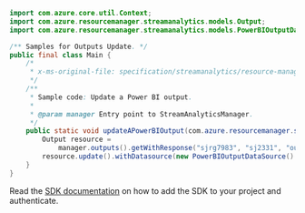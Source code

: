 ```java
import com.azure.core.util.Context;
import com.azure.resourcemanager.streamanalytics.models.Output;
import com.azure.resourcemanager.streamanalytics.models.PowerBIOutputDataSource;

/** Samples for Outputs Update. */
public final class Main {
    /*
     * x-ms-original-file: specification/streamanalytics/resource-manager/Microsoft.StreamAnalytics/stable/2020-03-01/examples/Output_Update_PowerBI.json
     */
    /**
     * Sample code: Update a Power BI output.
     *
     * @param manager Entry point to StreamAnalyticsManager.
     */
    public static void updateAPowerBIOutput(com.azure.resourcemanager.streamanalytics.StreamAnalyticsManager manager) {
        Output resource =
            manager.outputs().getWithResponse("sjrg7983", "sj2331", "output3022", Context.NONE).getValue();
        resource.update().withDatasource(new PowerBIOutputDataSource().withDataset("differentDataset")).apply();
    }
}
```

Read the [SDK documentation](https://github.com/Azure/azure-sdk-for-java/blob/azure-resourcemanager-streamanalytics_1.0.0-beta.2/sdk/streamanalytics/azure-resourcemanager-streamanalytics/README.md) on how to add the SDK to your project and authenticate.

